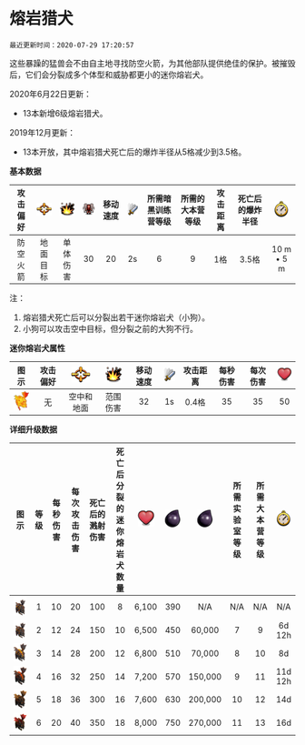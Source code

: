 # 熔岩猎犬

`最近更新时间：2020-07-29 17:20:57`


这些暴躁的猛兽会不由自主地寻找防空火箭，为其他部队提供绝佳的保护。被摧毁后，它们会分裂成多个体型和威胁都更小的迷你熔岩犬。


2020年6月22日更新：
- 13本新增6级熔岩猎犬。

2019年12月更新：
- 13本开放，其中熔岩猎犬死亡后的爆炸半径从5格减少到3.5格。


**基本数据**

|攻击偏好|![目标](/wiki/Other/Target.png "目标")|![攻击类型](/wiki/Other/AttackType.png "攻击类型")|![人口](/wiki/Other/Troops.png "人口")|移动速度|![攻击速度](/wiki/Other/Attack.png "攻击速度")|所需暗黑训练营等级|所需的大本营等级|攻击距离|死亡后的爆炸半径|![训练时间](/wiki/Other/Clock.png "训练时间")|
|:-:|:-:|:-:|:-:|:-:|:-:|:-:|:-:|:-:|:-:|:-:|
|防空火箭|地面目标|单体伤害|30|20|2s|6|9|1格|3.5格|10 m • 5 m|


注：

1. 熔岩猎犬死亡后可以分裂出若干迷你熔岩犬（小狗）。
2. 小狗可以攻击空中目标，但分裂之前的大狗不行。


**迷你熔岩犬属性**

|图示|攻击偏好|![目标](/wiki/Other/Target.png "目标")|![攻击类型](/wiki/Other/AttackType.png "攻击类型")|移动速度|![攻击速度](/wiki/Other/Attack.png "攻击速度")|攻击距离|每秒伤害|每次伤害|![生命值](/wiki/Other/Heart.png "生命值")|	
|:-:|:-:|:-:|:-:|:-:|:-:|:-:|:-:|:-:|:-:|
|![Lava_pup](/wiki/Troops/HomeVillage/LavaHound/Lava_Pup.png)|无|空中和地面|范围伤害|	32|1s|0.4格|35|35|50|


**详细升级数据**

|图示|等级|每秒伤害|每次攻击伤害|死亡后的溅射伤害|死亡后分裂的迷你熔岩犬数量|![生命值](/wiki/Other/Heart.png "生命值")|![建造所需资源](/wiki/Other/Dark_Elixir.png "建造所需资源")|![升级所需资源](/wiki/Other/Dark_Elixir.png "升级所需资源")|所需实验室等级|所需大本营等级|![升级所需时间](/wiki/Other/Clock.png "升级所需时间")|
|:-:|:-:|:-:|:-:|:-:|:-:|:-:|:-:|:-:|:-:|:-:|:-:|
|![LavaHound](/wiki/Troops/HomeVillage/LavaHound/Lv1-2.png)|1|10|20|100|8	|6,100|390|N/A	    |N/A|N/A|	N/A|
|![LavaHound](/wiki/Troops/HomeVillage/LavaHound/Lv1-2.png)|2|12|24|150|10|6,500|450|60,000	|7	|9	|6d 12h|
|![LavaHound](/wiki/Troops/HomeVillage/LavaHound/Lv3.png)|3|14|28|200|12|6,800|510|70,000	|8	|10	|8d|
|![LavaHound](/wiki/Troops/HomeVillage/LavaHound/Lv4.png)|4|16|32|250|14|7,200|570|150,000	|9	|11	|11d 12h|
|![LavaHound](/wiki/Troops/HomeVillage/LavaHound/Lv5.png)|5|18|36|300|16|7,600|630|200,000	|10	|12	|14d|
|![LavaHound](/wiki/Troops/HomeVillage/LavaHound/Lv6.png)|6|20|40|350|18|8,000|750|270,000	|11	|13	|16d|
